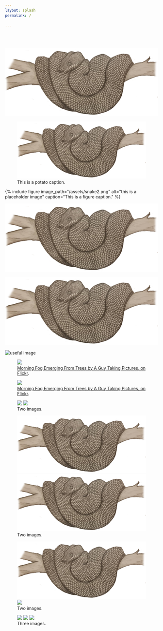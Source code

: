 ```yaml
---
layout: splash
permalink: /

---
```


  <br>
  <br><br>


<img src="/assets/Snake2.png" alt="welcome" class="inline"/>

<figure>
  <img src="https://github.com/katarinastuart/katarinastuart.github.io/blob/master/assets/Snake2.png" alt="this is a placeholder potato">
  <figcaption>This is a potato caption.</figcaption>
</figure>


{% include figure image_path="/assets/snake2.png" alt="this is a placeholder image" caption="This is a figure caption." %}

![this screenshot](https://github.com/katarinastuart/katarinastuart.github.io/blob/master/assets/Snake2.png)

![this screenshot](https://github.com/katarinastuart/katarinastuart.github.io/blob/master/assets/Snake2.png)

![useful image]({{https://github.com/katarinastuart/katarinastuart.github.io}}/assets/snake2.png)


<figure>
	<a href="http://farm9.staticflickr.com/8426/7758832526_cc8f681e48_b.jpg"><img src="http://farm9.staticflickr.com/8426/7758832526_cc8f681e48_c.jpg"></a>
	<figcaption><a href="http://www.flickr.com/photos/80901381@N04/7758832526/" title="Morning Fog Emerging From Trees by A Guy Taking Pictures, on Flickr">Morning Fog Emerging From Trees by A Guy Taking Pictures, on Flickr</a>.</figcaption>
</figure>


<figure>
	<a href="http://farm9.staticflickr.com/8426/7758832526_cc8f681e48_b.jpg"><img src="http://farm9.staticflickr.com/8426/7758832526_cc8f681e48_c.jpg"></a>
	<figcaption><a href="http://www.flickr.com/photos/80901381@N04/7758832526/" title="Morning Fog Emerging From Trees by A Guy Taking Pictures, on Flickr">Morning Fog Emerging From Trees by A Guy Taking Pictures, on Flickr</a>.</figcaption>
</figure>


<figure class="half">
	<a href="http://placehold.it/1200x600.JPG"><img src="http://placehold.it/600x300.jpg"></a>
	<a href="http://placehold.it/1200x600.jpeg"><img src="http://placehold.it/600x300.jpg"></a>
	<figcaption>Two images.</figcaption>
</figure>

<figure class="half">
	<a href="https://github.com/katarinastuart/katarinastuart.github.io/blob/master/assets/Snake2.png"><img src="https://github.com/katarinastuart/katarinastuart.github.io/blob/master/assets/Snake2.png"></a>
	<a href="http://placehold.it/1200x600.jpeg"><img src="https://github.com/katarinastuart/katarinastuart.github.io/blob/master/assets/Snake2.png"></a>
	<figcaption>Two images.</figcaption>
</figure>

<figure>
	<img src="https://github.com/katarinastuart/katarinastuart.github.io/blob/master/assets/Snake2.png">
	<a href="http://placehold.it/1200x600.jpeg"><img src="http://placehold.it/600x300.jpg"></a>
	<figcaption>Two images.</figcaption>
</figure>

<figure class="third">
	<img src="http://placehold.it/600x300.jpg">
	<img src="http://placehold.it/600x300.jpg">
	<img src="http://placehold.it/600x300.jpg">
	<figcaption>Three images.</figcaption>
</figure>
